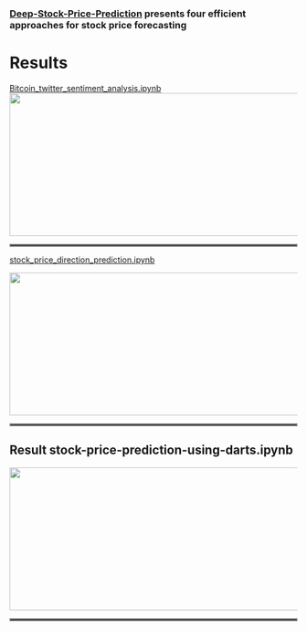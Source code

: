### [Deep-Stock-Price-Prediction](https://github.com/amousavi9/Deep-Stock-Price-Prediction) presents four efficient approaches for stock price forecasting

# Results
[Bitcoin_twitter_sentiment_analysis.ipynb](https://github.com/amousavi9/Deep-Stock-Price-Prediction/blob/main/Bitcoin_twitter_sentiment_analysis.ipynb)
<img src="https://github.com/amousavi9/Deep-Stock-Price-Prediction/blob/main/results/sentiment-res1.png" width="600" height="250"/> 

<hr style="border:2px solid gray">

[stock_price_direction_prediction.ipynb](https://github.com/amousavi9/Deep-Stock-Price-Prediction/blob/main/stock_price_direction_prediction.ipynb)

<img src="https://github.com/amousavi9/Deep-Stock-Price-Prediction/blob/main/results/trend-prediction-acc.jpg" width="600" height="250"/>


<hr style="border:2px solid gray">

## Result stock-price-prediction-using-darts.ipynb
<img src="https://github.com/amousavi9/Deep-Stock-Price-Prediction/blob/main/results/darts-res.jpg" width="600" height="250"/>

<hr style="border:2px solid gray">
  
